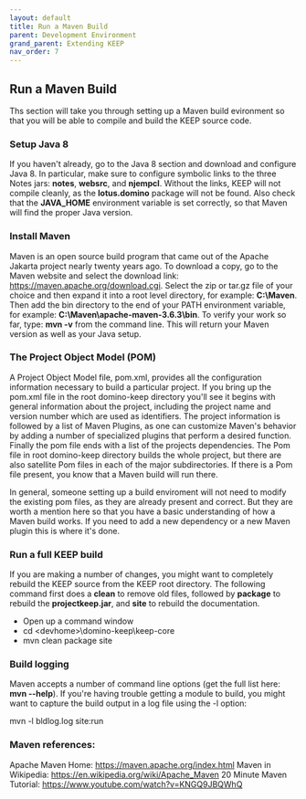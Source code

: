 ```yaml
---
layout: default
title: Run a Maven Build
parent: Development Environment
grand_parent: Extending KEEP
nav_order: 7
---
```

## Run a Maven Build

Ths section will take you through setting up a Maven build evironment so that you will be able to compile and build the KEEP source code.

### Setup Java 8

If you haven't already, go to the Java 8 section and download and configure Java 8.  In particular, make sure to configure symbolic links to the three Notes jars: **notes**, **websrc**, and **njempcl**.  Without the links, KEEP will not compile cleanly, as the **lotus.domino** package will not be found.  Also check that the **JAVA_HOME** environment variable is set correctly, so that Maven will find the proper Java version.

### Install Maven

Maven is an open source build program that came out of the Apache Jakarta project nearly twenty years ago.  To download a copy, go to the Maven website and select the download link: https://maven.apache.org/download.cgi. Select the zip or tar.gz file of your choice and then expand it into a root level directory, for example: **C:\Maven**.  Then add the bin directory to the end of your PATH environment variable, for example: **C:\Maven\apache-maven-3.6.3\bin**.  To verify your work so far, type: **mvn -v** from the command line.  This will return your Maven version as well as your Java setup.

### The Project Object Model (POM)

A Project Object Model file, pom.xml, provides all the configuration information necessary to build a particular project. If you bring up the pom.xml file in the root domino-keep directory you'll see it begins with general information about the project, including the project name and version number which are used as identifiers.  The project information is followed by a list of Maven Plugins, as one can customize Maven's behavior by adding a number of specialized plugins that perform a desired function. Finally the pom file ends with a list of the projects dependencies.  The Pom file in root domino-keep directory builds the whole project, but there are also satellite Pom files in each of the major subdirectories.  If there is a Pom file present, you know that a Maven build will run there.

In general, someone setting up a build enviroment will not need to modify the existing pom files, as they are already present and correct.  But they are worth a mention here so that you have a basic understanding of how a Maven build works.  If you need to add a new dependency or a new Maven plugin this is where it's done.

### Run a full KEEP build

If you are making a number of changes, you might want to completely rebuild the KEEP source from the KEEP root directory.  The following command first does a **clean** to remove old files, followed by **package** to rebuild the **projectkeep.jar**, and **site** to rebuild the documentation.

- Open up a command window
- cd \<devhome>\domino-keep\keep-core
- mvn clean package site

### Build logging

Maven accepts a number of command line options (get the full list here: **mvn --help**).  If you're having trouble getting a module to build, you might want to capture the build output in a log file using the -l option:

mvn -l bldlog.log site:run


### Maven references:

Apache Maven Home: https://maven.apache.org/index.html
Maven in Wikipedia: https://en.wikipedia.org/wiki/Apache_Maven
20 Minute Maven Tutorial: https://www.youtube.com/watch?v=KNGQ9JBQWhQ
